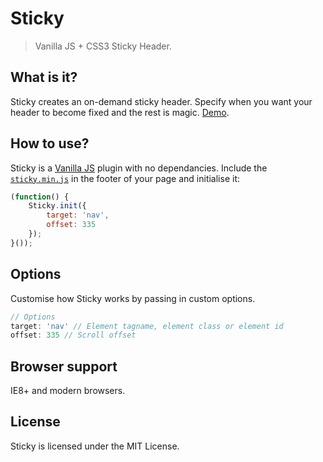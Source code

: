 # Sticky
> Vanilla JS + CSS3 Sticky Header.

## What is it?
Sticky creates an on-demand sticky header. Specify when you want your header to become fixed and the rest is magic. [Demo](http://www.pinceladasdaweb.com.br/blog/uploads/sticky/).

## How to use?
Sticky is a [Vanilla JS](http://vanilla-js.com/) plugin with no dependancies. Include the [`sticky.min.js`](assets/js/sticky.min.js) in the footer of your page and initialise it:

```javascript
(function() {
    Sticky.init({
        target: 'nav',
        offset: 335 
    });
}());
```
## Options
Customise how Sticky works by passing in custom options.

```javascript
// Options
target: 'nav' // Element tagname, element class or element id
offset: 335 // Scroll offset
```

## Browser support
IE8+ and modern browsers.

## License
Sticky is licensed under the MIT License.